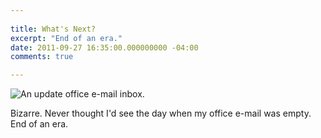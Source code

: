```yaml
---
 
title: What's Next?
excerpt: "End of an era."
date: 2011-09-27 16:35:00.000000000 -04:00
comments: true

---
```

![An update office e-mail inbox.]({{site.post-images}}/DakotaMail_Empty.png)


Bizarre. Never thought I'd see the day when my office e-mail was empty. End of an era.
